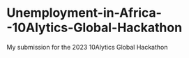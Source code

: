 # Unemployment-in-Africa--10Alytics-Global-Hackathon
My submission for the 2023 10Alytics Global Hackathon


